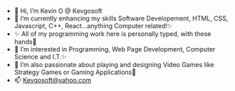 - 👋 Hi, I’m Kevin O @ Kevgosoft
- 🌱 I’m currently enhancing my skills Software Developement, HTML, CSS, Javascript, C++, React...anything Computer related!✨
- ✨ All of my programming work here is personally typed, with these hands👋
- 👀 I’m interested in Programming, Web Page Development, Computer Science and I.T.✨
- 💞️ I’m also passionate about playing and designing Video Games like Strategy Games or Gaming Applications💞️ 
- 📫 Kevgosoft@yahoo.com

<!---
Kevgosoft/Kevgosoft is a ✨ special ✨ repository because its `README.md` (this file) appears on your GitHub profile.
You can click the Preview link to take a look at your changes.
--->
